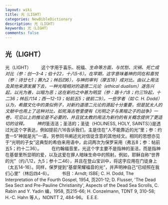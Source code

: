 ```yaml
---
layout: wiki
title: 光（LIGHT）
categories: NewBibleDictionary
description: 光（LIGHT）
keywords: 光（LIGHT）
comments: false
---
```


## 光（LIGHT）



光（LIGHT）
　　这个字用于喜乐、祝福、*生命等方面，与忧愁、灾祸、死亡成对比（参：创一3-4；伯十22，十八5-6）。在早期，这字意味着神的同在和喜悦（参：诗廿七1；赛九2；林后四6），与神的审判（摩五18）成对比。由以上用法及其他来源发展下去，一种光暗相对的道德二元论（ethical dualism）遂告兴起，以光为善，以暗为恶；这在新约之中甚为明显（参：路十六8；约三19起，十二36；林后六14；西一12-13；帖前五5；彼前二9）。一些学者（如 C. H. Dodd）认为，希腊文化中的类似例子，对新约道德二元论的源起十分重要，但是犹太人的文献中也用上了这种对比，如死海古卷里便有《光明之子与黑暗之子的战争》一卷，可见以上的推论是不必要的，并且犹太教的用法为新约的有关概念提供了更适切的诠释。
　　神的*圣洁洁；圣洁的；圣徒（HOLINESS, HOLY, SAINTS）}是透过光这个字表达，例如提前六16告诉我们，主是住在“人不能靠近的光”里；参：约壹一5“神就是光”一语，另参同书阐述光对信徒含意的其他经文。相同的思想亦见于“光明的子女”这典型的希伯来用语中，此词两次为保罗采用（弗五8；参：帖前五5；约十二36）。
　　在约翰福音里，光这个字主要不是指神的圣洁，而是指神在基督里所显明的爱，以及这爱在罪人暗昧生命中的照射。例如，耶稣自称“世界的光”（约八12，九5；参十二46），并且在登山宝训中，将这字应用在门徒身上（太五14-16）。同样，保罗提到“基督荣耀福音的光”，并声明神自己“已经照在我们心里”（林后四4-6）。
　　书目：Arndt; ISBE; C. H. Dodd, The
Interpretation of the Fourth Gospel, 1954, 页201-12; D. Flusser, 'The
Dead Sea Sect and Pre-Pauline Christianity', Aspects of the Dead Sea Scrolls, C. Rabin and Y. Yadin 编，1958, 页215-66; H. Conzelmann, TDNT 9, 310-58; H.-C. Hahn 等人，NIDNTT 2, 484-96。
E.E.E.




